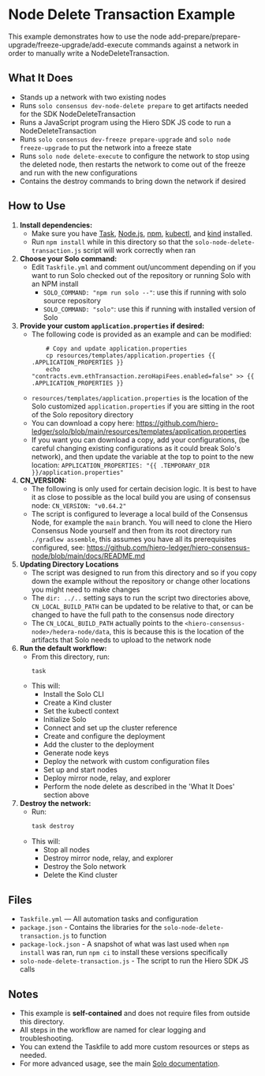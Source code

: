 # Node Delete Transaction Example

This example demonstrates how to use the node add-prepare/prepare-upgrade/freeze-upgrade/add-execute commands against a network in order to manually write a NodeDeleteTransaction.

## What It Does

* Stands up a network with two existing nodes
* Runs `solo consensus dev-node-delete prepare` to get artifacts needed for the SDK NodeDeleteTransaction
* Runs a JavaScript program using the Hiero SDK JS code to run a NodeDeleteTransaction
* Runs `solo consensus dev-freeze prepare-upgrade` and `solo node freeze-upgrade` to put the network into a freeze state
* Runs `solo node delete-execute` to configure the network to stop using the deleted node, then restarts the network to come out of the freeze and run with the new configurations
* Contains the destroy commands to bring down the network if desired

## How to Use

1. **Install dependencies:**
   * Make sure you have [Task](https://taskfile.dev/), [Node.js](https://nodejs.org/), [npm](https://www.npmjs.com/), [kubectl](https://kubernetes.io/docs/tasks/tools/), and [kind](https://kind.sigs.k8s.io/) installed.
   * Run `npm install` while in this directory so that the `solo-node-delete-transaction.js` script will work correctly when ran
2. **Choose your Solo command:**
   * Edit `Taskfile.yml` and comment out/uncomment depending on if you want to run Solo checked out of the repository or running Solo with an NPM install
     * `SOLO_COMMAND: "npm run solo --"`: use this if running with solo source repository
     * `SOLO_COMMAND: "solo"`: use this if running with installed version of Solo
3. **Provide your custom `application.properties` if desired:**
   * The following code is provided as an example and can be modified:
     ```
         # Copy and update application.properties
         cp resources/templates/application.properties {{ .APPLICATION_PROPERTIES }}
         echo "contracts.evm.ethTransaction.zeroHapiFees.enabled=false" >> {{ .APPLICATION_PROPERTIES }}
     ```
   * `resources/templates/application.properties` is the location of the Solo customized `application.properties` if you are sitting in the root of the Solo repository directory
   * You can download a copy here: <https://github.com/hiero-ledger/solo/blob/main/resources/templates/application.properties>
   * If you want you can download a copy, add your configurations, (be careful changing existing configurations as it could break Solo's network), and then update the variable at the top to point to the new location: `APPLICATION_PROPERTIES: "{{ .TEMPORARY_DIR }}/application.properties"`
4. **CN\_VERSION:**
   * The following is only used for certain decision logic.  It is best to have it as close to possible as the local build you are using of consensus node: `CN_VERSION: "v0.64.2"`
   * The script is configured to leverage a local build of the Consensus Node, for example the `main` branch.  You will need to clone the Hiero Consensus Node yourself and then from its root directory run `./gradlew assemble`, this assumes you have all its prerequisites configured, see: <https://github.com/hiero-ledger/hiero-consensus-node/blob/main/docs/README.md>
5. **Updating Directory Locations**
   * The script was designed to run from this directory and so if you copy down the example without the repository or change other locations you might need to make changes
   * The `dir: ../..` setting says to run the script two directories above, `CN_LOCAL_BUILD_PATH` can be updated to be relative to that, or can be changed to have the full path to the consensus node directory
   * The `CN_LOCAL_BUILD_PATH` actually points to the `<hiero-consensus-node>/hedera-node/data`, this is because this is the location of the artifacts that Solo needs to upload to the network node
6. **Run the default workflow:**
   * From this directory, run:
     ```sh
     task
     ```
   * This will:
     * Install the Solo CLI
     * Create a Kind cluster
     * Set the kubectl context
     * Initialize Solo
     * Connect and set up the cluster reference
     * Create and configure the deployment
     * Add the cluster to the deployment
     * Generate node keys
     * Deploy the network with custom configuration files
     * Set up and start nodes
     * Deploy mirror node, relay, and explorer
     * Perform the node delete as described in the 'What It Does' section above
7. **Destroy the network:**
   * Run:
     ```sh
     task destroy
     ```
   * This will:
     * Stop all nodes
     * Destroy mirror node, relay, and explorer
     * Destroy the Solo network
     * Delete the Kind cluster

## Files

* `Taskfile.yml` — All automation tasks and configuration
* `package.json` - Contains the libraries for the `solo-node-delete-transaction.js` to function
* `package-lock.json` - A snapshot of what was last used when `npm install` was ran, run `npm ci` to install these versions specifically
* `solo-node-delete-transaction.js` - The script to run the Hiero SDK JS calls

## Notes

* This example is **self-contained** and does not require files from outside this directory.
* All steps in the workflow are named for clear logging and troubleshooting.
* You can extend the Taskfile to add more custom resources or steps as needed.
* For more advanced usage, see the main [Solo documentation](https://github.com/hashgraph/solo).
